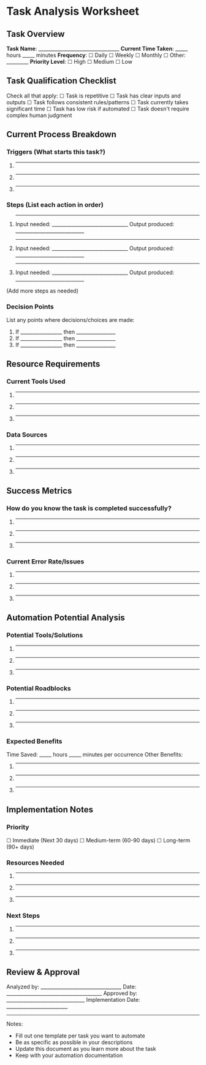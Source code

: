 # Task Analysis Worksheet

## Task Overview
**Task Name**: _________________________________
**Current Time Taken**: _____ hours _____ minutes
**Frequency**: ☐ Daily  ☐ Weekly  ☐ Monthly  ☐ Other: _________
**Priority Level**: ☐ High  ☐ Medium  ☐ Low

## Task Qualification Checklist
Check all that apply:
☐ Task is repetitive
☐ Task has clear inputs and outputs
☐ Task follows consistent rules/patterns
☐ Task currently takes significant time
☐ Task has low risk if automated
☐ Task doesn't require complex human judgment

## Current Process Breakdown
### Triggers (What starts this task?)
1. _____________________________________________
2. _____________________________________________
3. _____________________________________________

### Steps (List each action in order)
1. _____________________________________________
   Input needed: _______________________________
   Output produced: ____________________________

2. _____________________________________________
   Input needed: _______________________________
   Output produced: ____________________________

3. _____________________________________________
   Input needed: _______________________________
   Output produced: ____________________________

(Add more steps as needed)

### Decision Points
List any points where decisions/choices are made:
1. If _________________ then ________________
2. If _________________ then ________________
3. If _________________ then ________________

## Resource Requirements
### Current Tools Used
1. _____________________________________________
2. _____________________________________________
3. _____________________________________________

### Data Sources
1. _____________________________________________
2. _____________________________________________
3. _____________________________________________

## Success Metrics
### How do you know the task is completed successfully?
1. _____________________________________________
2. _____________________________________________
3. _____________________________________________

### Current Error Rate/Issues
1. _____________________________________________
2. _____________________________________________
3. _____________________________________________

## Automation Potential Analysis
### Potential Tools/Solutions
1. _____________________________________________
2. _____________________________________________
3. _____________________________________________

### Potential Roadblocks
1. _____________________________________________
2. _____________________________________________
3. _____________________________________________

### Expected Benefits
Time Saved: _____ hours _____ minutes per occurrence
Other Benefits:
1. _____________________________________________
2. _____________________________________________
3. _____________________________________________

## Implementation Notes
### Priority
☐ Immediate (Next 30 days)
☐ Medium-term (60-90 days)
☐ Long-term (90+ days)

### Resources Needed
1. _____________________________________________
2. _____________________________________________
3. _____________________________________________

### Next Steps
1. _____________________________________________
2. _____________________________________________
3. _____________________________________________

## Review & Approval
Analyzed by: _________________________________
Date: _______________________________________
Approved by: ________________________________
Implementation Date: _________________________

---
Notes:
- Fill out one template per task you want to automate
- Be as specific as possible in your descriptions
- Update this document as you learn more about the task
- Keep with your automation documentation

